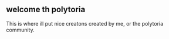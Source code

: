 ## welcome th polytoria
  This is where ill put nice creatons created by me, or the polytoria community.



































































